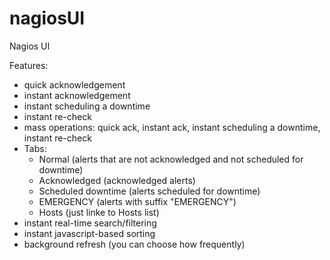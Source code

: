 # nagiosUI
Nagios UI

Features:
* quick acknowledgement
* instant acknowledgement
* instant scheduling a downtime
* instant re-check
* mass operations: quick ack, instant ack, instant scheduling a downtime, instant re-check
* Tabs: 
  - Normal (alerts that are not acknowledged and not scheduled for downtime)
  - Acknowledged (acknowledged alerts)
  - Scheduled downtime (alerts scheduled for downtime)
  - EMERGENCY (alerts with suffix "EMERGENCY")
  - Hosts (just linke to Hosts list)
* instant real-time search/filtering
* instant javascript-based sorting
* background refresh (you can choose how frequently)
